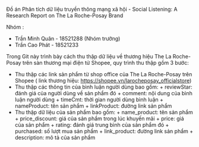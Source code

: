 Đồ án Phân tích dữ liệu truyền thông mạng xã hội - Social Listening: A Research Report on The La Roche-Posay Brand

Nhóm :
- Trần Minh Quân - 18521288 (Nhóm trưởng)
- Trần Cao Phát - 18521233

Trong Git này trình bày cách thu thập dữ liệu về thương hiệu The La Roche-Posay trên sàn thương mại điện tử Shopee, quy trình thu thập gồm 3 bước:
  - Thu thập các link sản phẩm từ shop office của The La Roche-Posay trên Shopee 
    ( link thương hiệu: https://shopee.vn/larocheposay_officialstore)
  - Thu thập các thông tin của bình luận người dùng bao gồm:
        + reviewStar: đánh giá của người dùng về sản phẩm đó
        + comment: nội dung của bình luận người dùng
        + timeCmt: thời gian người dùng bình luận
        + nameProduct: tên sản phẩm
        + linkProduct: đường link sản phẩm
  - Thu thập dữ liệu của sản phẩm bao gồm:
        + name_product: tên sản phẩm
        + price_discount: giá của sản phẩm trong lúc khuyến mãi
        + price: giá của sản phẩm
        + rating: đánh giá trung bình của sản phẩm đó
        + purchased: số lượt mua sản phẩm
        + link_product: đường link sản phẩm
        + description: mô tả của sản phẩm
